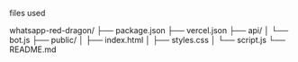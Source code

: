 files used

whatsapp-red-dragon/
├── package.json
├── vercel.json
├── api/
│   └── bot.js
├── public/
│   ├── index.html
│   ├── styles.css
│   └── script.js
└── README.md
